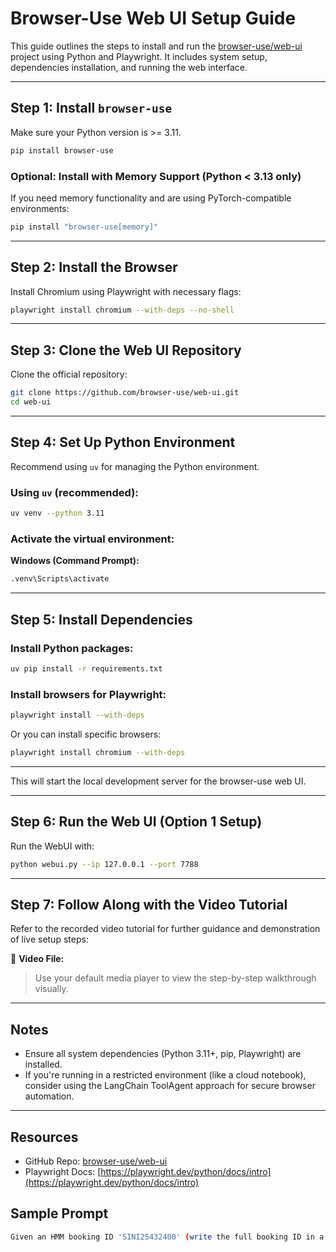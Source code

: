 
# Browser-Use Web UI Setup Guide

This guide outlines the steps to install and run the [browser-use/web-ui](https://github.com/browser-use/web-ui) project using Python and Playwright. It includes system setup, dependencies installation, and running the web interface.

---

## Step 1: Install `browser-use`

Make sure your Python version is >= 3.11.

```bash
pip install browser-use
```

### Optional: Install with Memory Support (Python < 3.13 only)

If you need memory functionality and are using PyTorch-compatible environments:

```bash
pip install "browser-use[memory]"
```

---

## Step 2: Install the Browser

Install Chromium using Playwright with necessary flags:

```bash
playwright install chromium --with-deps --no-shell
```

---

## Step 3: Clone the Web UI Repository

Clone the official repository:

```bash
git clone https://github.com/browser-use/web-ui.git
cd web-ui
```

---

## Step 4: Set Up Python Environment

Recommend using `uv` for managing the Python environment.

### Using `uv` (recommended):

```bash
uv venv --python 3.11
```

### Activate the virtual environment:

**Windows (Command Prompt):**

```bash
.venv\Scripts\activate
```

---

## Step 5: Install Dependencies

### Install Python packages:

```bash
uv pip install -r requirements.txt
```

### Install browsers for Playwright:

```bash
playwright install --with-deps
```

Or you can install specific browsers:

```bash
playwright install chromium --with-deps
```

---

This will start the local development server for the browser-use web UI.

---


## Step 6: Run the Web UI (Option 1 Setup)

Run the WebUI with:

```bash
python webui.py --ip 127.0.0.1 --port 7788
```

---

## Step 7: Follow Along with the Video Tutorial

Refer to the recorded video tutorial for further guidance and demonstration of live setup steps:

📁 **Video File:** 

> Use your default media player to view the step-by-step walkthrough visually.

---

## Notes

- Ensure all system dependencies (Python 3.11+, pip, Playwright) are installed.
- If you're running in a restricted environment (like a cloud notebook), consider using the LangChain ToolAgent approach for secure browser automation.

---

## Resources

- GitHub Repo: [browser-use/web-ui](https://github.com/browser-use/web-ui)
- Playwright Docs: [https://playwright.dev/python/docs/intro](https://playwright.dev/python/docs/intro)



## Sample Prompt
```bash
Given an HMM booking ID 'SINI25432400' (write the full booking ID in a first field out of three at B/L No.) , retrieve the voyage number and arrival date from "https://www.hmm21.com/e-service/general/trackNTrace/TrackNTrace.do"
```

